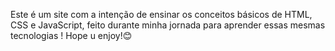 Este é um site com a intenção de ensinar os conceitos básicos de HTML, CSS e JavaScript, feito durante minha jornada para aprender essas mesmas tecnologias !
Hope u enjoy!😊